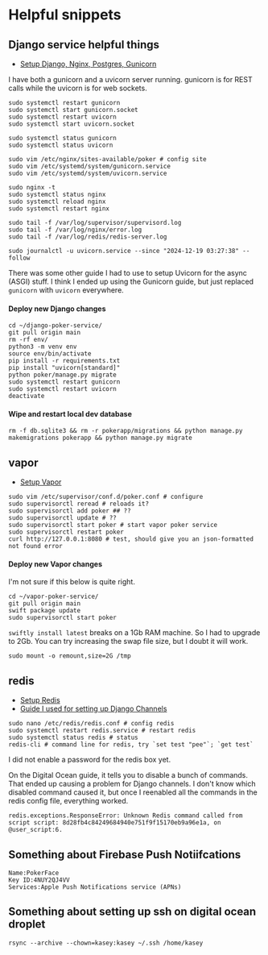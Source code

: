 # Helpful snippets

## Django service helpful things
- [Setup Django, Nginx, Postgres, Gunicorn](https://www.digitalocean.com/community/tutorials/how-to-set-up-django-with-postgres-nginx-and-gunicorn-on-ubuntu)

I have both a gunicorn and a uvicorn server running. gunicorn is for REST calls while the uvicorn is for web sockets.
```
sudo systemctl restart gunicorn
sudo systemctl start gunicorn.socket
sudo systemctl restart uvicorn
sudo systemctl start uvicorn.socket

sudo systemctl status gunicorn
sudo systemctl status uvicorn

sudo vim /etc/nginx/sites-available/poker # config site
sudo vim /etc/systemd/system/gunicorn.service
sudo vim /etc/systemd/system/uvicorn.service

sudo nginx -t
sudo systemctl status nginx
sudo systemctl reload nginx
sudo systemctl restart nginx

sudo tail -f /var/log/supervisor/supervisord.log
sudo tail -f /var/log/nginx/error.log
sudo tail -f /var/log/redis/redis-server.log

sudo journalctl -u uvicorn.service --since "2024-12-19 03:27:38" --follow
```

There was some other guide I had to use to setup Uvicorn for the async (ASGI) stuff. I think I ended up using the Gunicorn guide, but just replaced `gunicorn` with `uvicorn` 
everywhere.

#### Deploy new Django changes
```
cd ~/django-poker-service/
git pull origin main
rm -rf env/
python3 -m venv env
source env/bin/activate
pip install -r requirements.txt
pip install "uvicorn[standard]"
python poker/manage.py migrate
sudo systemctl restart gunicorn
sudo systemctl restart uvicorn
deactivate
```

#### Wipe and restart local dev database
```
rm -f db.sqlite3 && rm -r pokerapp/migrations && python manage.py makemigrations pokerapp && python manage.py migrate
```

## vapor
- [Setup Vapor](https://docs.vapor.codes/deploy/digital-ocean/)
```
sudo vim /etc/supervisor/conf.d/poker.conf # configure
sudo supervisorctl reread # reloads it?
sudo supervisorctl add poker ## ??
sudo supervisorctl update # ?? 
sudo supervisorctl start poker # start vapor poker service
sudo supervisorctl restart poker
curl http://127.0.0.1:8080 # test, should give you an json-formatted not found error
```

#### Deploy new Vapor changes
I'm not sure if this below is quite right.
```
cd ~/vapor-poker-service/
git pull origin main
swift package update
sudo supervisorctl start poker
```

`swiftly install latest` breaks on a 1Gb RAM machine. So I had to upgrade to 2Gb. You can try increasing the swap file size, but I doubt it will work. 
```
sudo mount -o remount,size=2G /tmp
```

## redis
- [Setup Redis](https://www.digitalocean.com/community/tutorials/how-to-install-and-secure-redis-on-ubuntu-22-04)
- [Guide I used for setting up Django Channels](https://channels.readthedocs.io/en/latest/tutorial/part_2.html)

```
sudo nano /etc/redis/redis.conf # config redis
sudo systemctl restart redis.service # restart redis
sudo systemctl status redis # status
redis-cli # command line for redis, try `set test "pee"`; `get test`
```

I did not enable a password for the redis box yet.

On the Digital Ocean guide, it tells you to disable a bunch of commands. That ended up causing a problem for Django channels. I don't know which disabled command caused it, but once I reenabled all the commands in the redis config file, everything worked.

```
redis.exceptions.ResponseError: Unknown Redis command called from script script: 8d28fb4c84249684940e751f9f15170eb9a96e1a, on @user_script:6.
```

## Something about Firebase Push Notiifcations
```
Name:PokerFace
Key ID:4NUY2QJ4VV
Services:Apple Push Notifications service (APNs)
```

## Something about setting up ssh on digital ocean droplet
```
rsync --archive --chown=kasey:kasey ~/.ssh /home/kasey
```